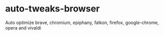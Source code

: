 # auto-tweaks-browser

Auto optimize brave, chromium, epiphany, falkon, firefox, google-chrome, opera and vivaldi

